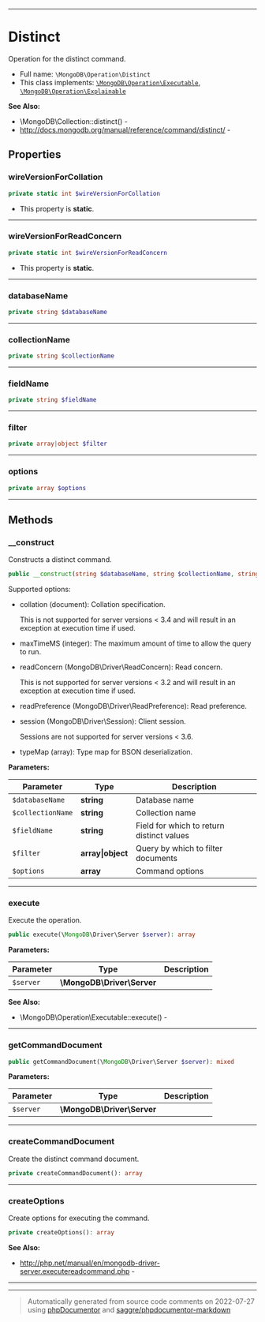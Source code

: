 ***

# Distinct

Operation for the distinct command.



* Full name: `\MongoDB\Operation\Distinct`
* This class implements:
[`\MongoDB\Operation\Executable`](./Executable.md), [`\MongoDB\Operation\Explainable`](./Explainable.md)

**See Also:**

* \MongoDB\Collection::distinct() - 
* http://docs.mongodb.org/manual/reference/command/distinct/ - 



## Properties


### wireVersionForCollation



```php
private static int $wireVersionForCollation
```



* This property is **static**.


***

### wireVersionForReadConcern



```php
private static int $wireVersionForReadConcern
```



* This property is **static**.


***

### databaseName



```php
private string $databaseName
```






***

### collectionName



```php
private string $collectionName
```






***

### fieldName



```php
private string $fieldName
```






***

### filter



```php
private array|object $filter
```






***

### options



```php
private array $options
```






***

## Methods


### __construct

Constructs a distinct command.

```php
public __construct(string $databaseName, string $collectionName, string $fieldName, array|object $filter = [], array $options = []): mixed
```

Supported options:

* collation (document): Collation specification.

  This is not supported for server versions < 3.4 and will result in an
  exception at execution time if used.

* maxTimeMS (integer): The maximum amount of time to allow the query to
  run.

* readConcern (MongoDB\Driver\ReadConcern): Read concern.

  This is not supported for server versions < 3.2 and will result in an
  exception at execution time if used.

* readPreference (MongoDB\Driver\ReadPreference): Read preference.

* session (MongoDB\Driver\Session): Client session.

  Sessions are not supported for server versions < 3.6.

* typeMap (array): Type map for BSON deserialization.






**Parameters:**

| Parameter | Type | Description |
|-----------|------|-------------|
| `$databaseName` | **string** | Database name |
| `$collectionName` | **string** | Collection name |
| `$fieldName` | **string** | Field for which to return distinct values |
| `$filter` | **array&#124;object** | Query by which to filter documents |
| `$options` | **array** | Command options |




***

### execute

Execute the operation.

```php
public execute(\MongoDB\Driver\Server $server): array
```








**Parameters:**

| Parameter | Type | Description |
|-----------|------|-------------|
| `$server` | **\MongoDB\Driver\Server** |  |



**See Also:**

* \MongoDB\Operation\Executable::execute() - 

***

### getCommandDocument



```php
public getCommandDocument(\MongoDB\Driver\Server $server): mixed
```








**Parameters:**

| Parameter | Type | Description |
|-----------|------|-------------|
| `$server` | **\MongoDB\Driver\Server** |  |




***

### createCommandDocument

Create the distinct command document.

```php
private createCommandDocument(): array
```











***

### createOptions

Create options for executing the command.

```php
private createOptions(): array
```










**See Also:**

* http://php.net/manual/en/mongodb-driver-server.executereadcommand.php - 

***


***
> Automatically generated from source code comments on 2022-07-27 using [phpDocumentor](http://www.phpdoc.org/) and [saggre/phpdocumentor-markdown](https://github.com/Saggre/phpDocumentor-markdown)
